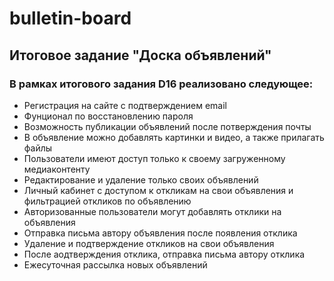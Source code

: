 # bulletin-board
## Итоговое задание "Доска объявлений"
### В рамках итогового задания D16 реализовано следующее:
- Регистрация на сайте с подтверждением email
- Фунционал по восстановлению пароля
- Возможность публикации объявлений после потверждения почты
- В объявление можно добавлять картинки и видео, а также прилагать файлы
- Пользователи имеют доступ только к своему загруженному медиаконтенту
- Редактирование и удаление только своих объявлений
- Личный кабинет с доступом к откликам на свои объявления и фильтрацией откликов по объявлению
- Авторизованные пользователи могут добавлять отклики на объявления
- Отправка письма автору объявления после появления отклика
- Удаление и подтверждение откликов на свои объявления
- После аодтверждения отклика, отправка письма автору отклика
- Ежесуточная рассылка новых объявлений